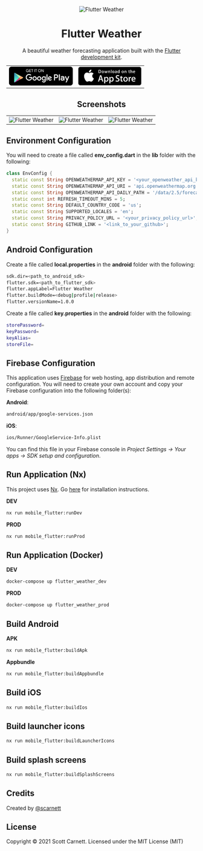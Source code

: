 <p align="center">
  <img src="../../docs/images/logo.png" alt="Flutter Weather" width="200" />
</p>

<h1 align="center">Flutter Weather</h1>
<p align="center">A beautiful weather forecasting application built with the <a href="https://www.flutter.dev/" target="_blank">Flutter development kit</a>.</p>

<table cellspacing="0" style="width:100%">
  <tbody>
    <tr>
      <td style="text-align:right">
        <a href="https://play.google.com/store/apps/details?id=io.flutter_weather.prod" target="_blank"><img src="../../docs/images/play_store.png" height="50" /></a>
      </td>
      <td style="text-align:left">
        <a href="https://apps.apple.com/us/app/my-flutter-weather/id1550322379" target="_blank"><img src="../../docs/images/app_store.png"  height="50" /></a>
      </td>
    </tr>
  </tbody>
</table>

<h2 align="center">Screenshots</h2>
<table cellspacing="0" style="width:100%">
  <tbody>
    <tr>
      <td style="text-align:right"><img src="../../docs/images/screen1.png" alt="Flutter Weather" style="max-height:500px" /></td>
      <td style="text-align:center"><img src="../../docs/images/screen2.png" alt="Flutter Weather" style="max-height:500px" /></td>
      <td style="text-align:left"><img src="../../docs/images/screen3.png" alt="Flutter Weather" style="max-height:500px" /></td>
    </tr>
  </tbody>
</table>

## Environment Configuration
You will need to create a file called **env_config.dart** in the **lib** folder with the following:

```dart
class EnvConfig {
  static const String OPENWEATHERMAP_API_KEY = '<your_openweather_api_key>';
  static const String OPENWEATHERMAP_API_URI = 'api.openweathermap.org';
  static const String OPENWEATHERMAP_API_DAILY_PATH = '/data/2.5/forecast/daily';
  static const int REFRESH_TIMEOUT_MINS = 5;
  static const String DEFAULT_COUNTRY_CODE = 'us';
  static const String SUPPORTED_LOCALES = 'en';
  static const String PRIVACY_POLICY_URL = '<your_privacy_policy_url>';
  static const String GITHUB_LINK = '<link_to_your_github>';
}
```

## Android Configuration

Create a file called **local.properties** in the **android** folder with the following:
```bash
sdk.dir=<path_to_android_sdk>
flutter.sdk=<path_to_flutter_sdk>
flutter.appLabel=Flutter Weather
flutter.buildMode=<debug|profile|release>
flutter.versionName=1.0.0
```

Create a file called **key.properties** in the **android** folder with the following:
```bash
storePassword=
keyPassword=
keyAlias=
storeFile=
```

## Firebase Configuration

This application uses <a href="https://firebase.google.com/" target="_blank">Firebase</a> for web hosting, app distribution and remote configuration. You will need to create your own account and copy your Firebase configuration into the following folder(s):

**Android**:
```bash
android/app/google-services.json
```

**iOS**:
```bash
ios/Runner/GoogleService-Info.plist
```

You can find this file in your Firebase console in *Project Settings -> Your apps -> SDK setup and configuration*.

## Run Application (Nx)
This project uses <a href="https://nx.dev" target="_blank">Nx</a>. Go [here](https://nx.dev/latest/angular/getting-started/cli-overview) for installation instructions.

**DEV**
```bash
nx run mobile_flutter:runDev
```

**PROD**
```bash
nx run mobile_flutter:runProd
```

## Run Application (Docker)

**DEV**
```bash
docker-compose up flutter_weather_dev
```

**PROD**
```bash
docker-compose up flutter_weather_prod
```

## Build Android
**APK**
```bash
nx run mobile_flutter:buildApk
```

**Appbundle**
```bash
nx run mobile_flutter:buildAppbundle
```

## Build iOS
```bash
nx run mobile_flutter:buildIos
```

## Build launcher icons

```bash
nx run mobile_flutter:buildLauncherIcons
```

## Build splash screens

```bash
nx run mobile_flutter:buildSplashScreens
```

## Credits
Created by [@scarnett](https://github.com/scarnett/)

## License
Copyright &copy; 2021 Scott Carnett. Licensed under the MIT License (MIT)
